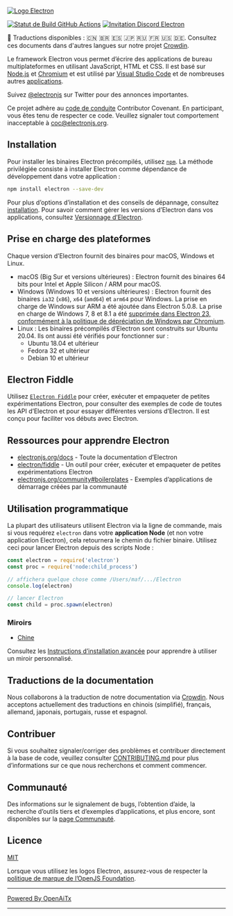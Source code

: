 [![Logo Electron](https://electronjs.org/images/electron-logo.svg)](https://electronjs.org)

[![Statut de Build GitHub Actions](https://github.com/electron/electron/actions/workflows/build.yml/badge.svg)](https://github.com/electron/electron/actions/workflows/build.yml)
[![Invitation Discord Electron](https://img.shields.io/discord/745037351163527189?color=%237289DA&label=chat&logo=discord&logoColor=white)](https://discord.gg/electronjs)

:memo: Traductions disponibles : 🇨🇳 🇧🇷 🇪🇸 🇯🇵 🇷🇺 🇫🇷 🇺🇸 🇩🇪.
Consultez ces documents dans d'autres langues sur notre projet [Crowdin](https://crowdin.com/project/electron).

Le framework Electron vous permet d’écrire des applications de bureau multiplateformes
en utilisant JavaScript, HTML et CSS. Il est basé sur [Node.js](https://nodejs.org/) et
[Chromium](https://www.chromium.org) et est utilisé par
[Visual Studio Code](https://github.com/Microsoft/vscode/) et de nombreuses autres [applications](https://electronjs.org/apps).

Suivez [@electronjs](https://twitter.com/electronjs) sur Twitter pour des annonces
importantes.

Ce projet adhère au [code de conduite](https://github.com/electron/electron/tree/main/CODE_OF_CONDUCT.md)
Contributor Covenant. En participant, vous êtes tenu de respecter ce code. Veuillez signaler tout comportement inacceptable à [coc@electronjs.org](mailto:coc@electronjs.org).

## Installation

Pour installer les binaires Electron précompilés, utilisez [`npm`](https://docs.npmjs.com/).
La méthode privilégiée consiste à installer Electron comme dépendance de développement dans votre
application :

```sh
npm install electron --save-dev
```

Pour plus d’options d’installation et des conseils de dépannage, consultez
[installation](docs/tutorial/installation.md). Pour savoir comment gérer les versions d’Electron dans vos applications, consultez
[Versionnage d’Electron](docs/tutorial/electron-versioning.md).

## Prise en charge des plateformes

Chaque version d’Electron fournit des binaires pour macOS, Windows et Linux.

* macOS (Big Sur et versions ultérieures) : Electron fournit des binaires 64 bits pour Intel et Apple Silicon / ARM pour macOS.
* Windows (Windows 10 et versions ultérieures) : Electron fournit des binaires `ia32` (`x86`), `x64` (`amd64`) et `arm64` pour Windows. La prise en charge de Windows sur ARM a été ajoutée dans Electron 5.0.8. La prise en charge de Windows 7, 8 et 8.1 a été [supprimée dans Electron 23, conformément à la politique de dépréciation de Windows par Chromium](https://www.electronjs.org/blog/windows-7-to-8-1-deprecation-notice).
* Linux : Les binaires précompilés d’Electron sont construits sur Ubuntu 20.04. Ils ont aussi été vérifiés pour fonctionner sur :
  * Ubuntu 18.04 et ultérieur
  * Fedora 32 et ultérieur
  * Debian 10 et ultérieur

## Electron Fiddle

Utilisez [`Electron Fiddle`](https://github.com/electron/fiddle)
pour créer, exécuter et empaqueter de petites expérimentations Electron, pour consulter des exemples de code de toutes les API d’Electron et
pour essayer différentes versions d’Electron. Il est conçu pour faciliter vos débuts avec
Electron.

## Ressources pour apprendre Electron

* [electronjs.org/docs](https://electronjs.org/docs) - Toute la documentation d’Electron
* [electron/fiddle](https://github.com/electron/fiddle) - Un outil pour créer, exécuter et empaqueter de petites expérimentations Electron
* [electronjs.org/community#boilerplates](https://electronjs.org/community#boilerplates) - Exemples d’applications de démarrage créées par la communauté

## Utilisation programmatique

La plupart des utilisateurs utilisent Electron via la ligne de commande, mais si vous requérez `electron` dans votre **application Node** (et non votre application Electron), cela retournera le chemin du fichier
binaire. Utilisez ceci pour lancer Electron depuis des scripts Node :

```javascript
const electron = require('electron')
const proc = require('node:child_process')

// affichera quelque chose comme /Users/maf/.../Electron
console.log(electron)

// lancer Electron
const child = proc.spawn(electron)
```

### Miroirs

* [Chine](https://npmmirror.com/mirrors/electron/)

Consultez les [Instructions d’installation avancée](https://www.electronjs.org/docs/latest/tutorial/installation#mirror) pour apprendre à utiliser un miroir personnalisé.

## Traductions de la documentation

Nous collaborons à la traduction de notre documentation via [Crowdin](https://crowdin.com/project/electron).
Nous acceptons actuellement des traductions en chinois (simplifié), français, allemand, japonais, portugais,
russe et espagnol.

## Contribuer

Si vous souhaitez signaler/corriger des problèmes et contribuer directement à la base de code, veuillez consulter [CONTRIBUTING.md](CONTRIBUTING.md) pour plus d’informations sur ce que nous recherchons et comment commencer.

## Communauté

Des informations sur le signalement de bugs, l’obtention d’aide, la recherche d’outils tiers et d’exemples d’applications,
et plus encore, sont disponibles sur la [page Communauté](https://www.electronjs.org/community).

## Licence

[MIT](https://github.com/electron/electron/blob/main/LICENSE)

Lorsque vous utilisez les logos Electron, assurez-vous de respecter la [politique de marque de l’OpenJS Foundation](https://trademark-policy.openjsf.org/).


---

[Powered By OpenAiTx](https://github.com/OpenAiTx/OpenAiTx)

---